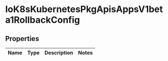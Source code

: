 
# IoK8sKubernetesPkgApisAppsV1beta1RollbackConfig

## Properties
Name | Type | Description | Notes
------------ | ------------- | ------------- | -------------



